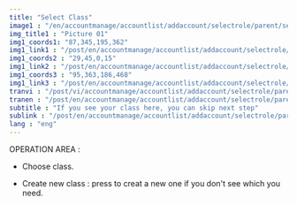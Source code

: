 ```yaml
---
title: "Select Class"
image1 : "/en/accountmanage/accountlist/addaccount/selectrole/parent/selectclass/2_2.png"
img_title1 : "Picture 01"
img1_coords1: "87,345,195,362"
img1_link1 : "/post/en/accountmanage/accountlist/addaccount/selectrole/parent/selectclass/step35_create_new_class/"
img1_coords2 : "29,45,0,15"
img1_link2 : "/post/en/accountmanage/accountlist/addaccount/selectrole/parent/step32_select_class/"
img1_coords3 : "95,363,186,468"
img1_link3 : "/post/en/accountmanage/accountlist/addaccount/selectrole/parent/step36_infomation_parent_1/"
tranvi : "/post/vi/accountmanage/accountlist/addaccount/selectrole/parent/selectclass/step34_2_1/"
tranen : "/post/en/accountmanage/accountlist/addaccount/selectrole/parent/selectclass/step34_2_1/"
subtitle : "If you see your class here, you can skip next step"
sublink : "/post/en/accountmanage/accountlist/addaccount/selectrole/parent/step36_infomation_parent_1/"
lang : "eng"
---
```

OPERATION AREA :

- Choose class.

- Create new class : press to creat a new one if you don't see which you need.
